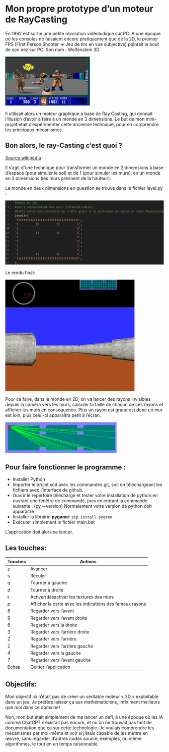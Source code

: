 # Mon propre prototype d’un moteur de RayCasting

En 1992 est sortie une petite révolution vidéoludique sur PC. A une époque où les consoles ne faisaient encore pratiquement que de la 2D, le premier FPS (First Person Shooter => Jeu de tirs en vue subjective) pointait le bout de son nez sur PC. Son nom : Wolfenstein 3D.

![Wolfenstein](./assets/pourDescription/Wolfenstein3D.webp)

Il utilisait alors un moteur graphique à base de Ray Casting, qui donnait l’illusion d’avoir à faire à un monde en 3 dimensions.
Le but de mon mini-projet était d’expérimenter cette ancienne technique, pour en comprendre les principaux mécanismes.

## Bon alors, le ray-Casting c’est quoi ?
[Source wikipédia](https://fr.wikipedia.org/wiki/Raycasting)

Il s’agit d'une technique pour transformer un monde en 2 dimensions à base d’espace (pour simuler le sol) et de 1 (pour simuler les murs), en un monde en 3 dimensions (les murs prennent de la hauteur): 

Le monde en deux dimensions en question se trouve dans le fichier level.py :

![Principe](./assets/pourDescription/Principe-1.png)

Le rendu final:

![Rendu final](./assets/pourDescription/renduFinal.png)

Pour ce faire, dans le monde en 2D, on va lancer des rayons invisibles depuis la caméra vers les murs, calculer la taille de chacun de ces rayons et afficher les murs en conséquence.
Plus un rayon est grand est donc un mur est loin, plus celui-ci apparaîtra petit à l’écran. 

![Principe suite](./assets/pourDescription/Principe-2.png)

## Pour faire fonctionner le programme :
- Installer Python
- Importer le projet soit avec les commandes git, soit en téléchargeant les fichiers avec l’interface de github.
- Ouvrir le répertoire téléchargé et tester votre installation de python en ouvrant une fenêtre de commande, puis en entrant la commande suivante : (py --version) 
Normalement votre version de python doit apparaître
- Installer la librairie **pygame**: `pip install pygame`
- Exécuter simplement le fichier main.bat

L’application doit alors se lancer.

## Les touches:

|Touches |Actions|
|----------------------------------|----------------------------------|
|z	|Avancer|
|s	|Reculer|
|q	|Tourner à gauche|
|d	|Tourner à droite|
|t	|Activer/désactiver les textures des murs|
|p	|Afficher la carte avec les indications des fameux rayons|
|8	|Regarder vers l’avant|
|9	|Regarder vers l’avant droite|
|6	|Regarder vers la droite|
|3	|Regarder vers l’arrière droite|
|2	|Regarder vers l’arrière|
|1	|Regarder vers l’arrière gauche|
|4	|Regarder vers la gauche|
|7	|Regarder vers l’avant gauche|
|Echap	|Quitter l’application|

## Objectifs:
Mon objectif ici n’était pas de créer un véritable moteur « 3D » exploitable dans un jeu. Je préfère laisser ça aux mathématiciens, infiniment meilleurs que moi dans ce domaine!

Non, mon but était simplement de me lancer un défi, à une époque où les IA comme ChatGPT n’existait pas encore, et où on ne trouvait pas tant de documentation que ça sur cette technologie. Je voulais comprendre les mécanismes par moi-même et voir si j’étais capable de les mettre en œuvre, sans regarder d’autres codes source, exemples, ou même algorithmes, le tout en un temps raisonnable.
